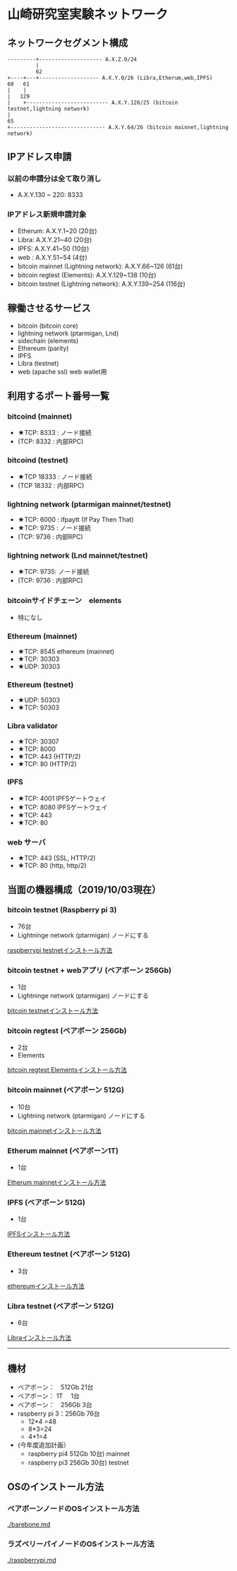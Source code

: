 # 山崎研究室実験ネットワーク

## ネットワークセグメント構成

```
---------+-------------------- A.X.Z.0/24
         |
         62
+----+---+------------------- A.X.Y.0/26 (Libra,Etherum,web,IPFS)
60   61    
|    |    
|   129
|    +-------------------------- A.X.Y.128/25 (bitcoin testnet,lightning network)
|
65
+------------------------------ A.X.Y.64/26 (bitcoin mainnet,lightning network)

```

## IPアドレス申請

### 以前の申請分は全て取り消し

* A.X.Y.130 ~ 220: 8333
    
### IPアドレス新規申請対象

* Etherum: A.X.Y.1~20     (20台)
* Libra: A.X.Y.21~40         (20台)
* IPFS: A.X.Y.41~50          (10台)
* web : A.X.Y.51~54           (4台)
* bitcoin mainnet (Lightning network): A.X.Y.66~126      (61台)
* bitcoin regtest (Elements): A.X.Y.129~138             (10台)
* bitcoin testnet (Lightning network): A.X.Y.139~254   (116台)

## 稼働させるサービス

* bitcoin (bitcoin core)
* lightning network (ptarmigan, Lnd)
* sidechain (elements)
* Ethereum (parity)
* IPFS
* Libra (testnet)
* web (apache ssl) web wallet用


## 利用するポート番号一覧

### bitcoind (mainnet)

* ★TCP: 8333 : ノード接続
* (TCP: 8332 : 内部RPC)

### bitcoind (testnet)

* ★TCP 18333 : ノード接続
* (TCP 18332 : 内部RPC)

### lightning network (ptarmigan mainnet/testnet)

* ★TCP: 6000 	: ifpaytt (If Pay Then That)
* ★TCP: 9735 	: ノード接続
* (TCP: 9736 	: 内部RPC)

### lightning network (Lnd mainnet/testnet)

* ★TCP: 9735: ノード接続
* (TCP: 9736 : 内部RPC)

### bitcoinサイドチェーン　elements

* 特になし

### Ethereum (mainnet)

* ★TCP: 8545  ethereum (mainnet)
* ★TCP: 30303
* ★UDP: 30303

### Ethereum (testnet)

* ★UDP: 50303
* ★TCP: 50303

### Libra validator

* ★TCP: 30307
* ★TCP: 8000
* ★TCP: 443 (HTTP/2)
* ★TCP: 80 (HTTP/2)

### IPFS

* ★TCP: 4001 IPFSゲートウェイ
* ★TCP: 8080 IPFSゲートウェイ
* ★TCP: 443
* ★TCP: 80

### web サーバ

* ★TCP: 443 (SSL, HTTP/2)
* ★TCP: 80 (http, http/2)

## 当面の機器構成（2019/10/03現在）


### bitcoin testnet (Raspberry pi 3)

* 76台
* Lightninge network (ptarmigan) ノードにする

[raspberrypi testnetインストール方法](./raspberrypi.md)

### bitcoin testnet + webアプリ (ベアボーン 256Gb)

* 1台
* Lightninge network (ptarmigan) ノードにする

[bitcoin testnetインストール方法](./bitcoin-core-testnet.md)

### bitcoin regtest  (ベアボーン 256Gb)

* 2台
* Elements

[bitcoin regtest Elementsインストール方法](./bitcoin-core-regtest-elements.md)


### bitcoin mainnet (ベアボーン 512G)

* 10台
* Lightning network (ptarmigan) ノードにする

[bitcoin mainnetインストール方法](./bitcoin-core-mainnet.md)


### Etherum mainnet (ベアボーン1T)

* 1台

[Etherum mainnetインストール方法](./etherum-main.md)

### IPFS (ベアボーン 512G)

* 1台

[IPFSインストール方法](./IPFS.md)


### Ethereum testnet (ベアボーン 512G)

* 3台

[ethereumインストール方法](./ethereum-testnet.md)


### Libra testnet (ベアボーン 512G)

* 6台

[Libraインストール方法](./libra.md)

---



## 機材

* ベアボーン：　512Gb 21台
* ベアボーン：  1T  　1台
* ベアボーン：　256Gb   3台
* raspberry pi 3：256Gb 76台
    * 12*4 =48
    * 8*3=24
    * 4*1=4
* (今年度追加計画）
    * raspberry pi4 512Gb 10台) mainnet
    * raspberry pi3 256Gb 30台) testnet



## OSのインストール方法

### ベアボーンノードのOSインストール方法

[./barebone.md](./barebone.md)

### ラズベリーパイノードのOSインストール方法

[./raspberrypi.md](./raspberrypi.md)

